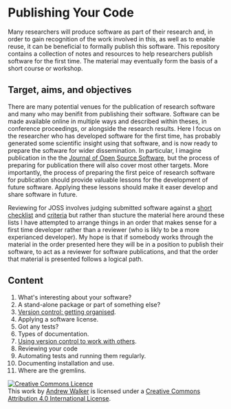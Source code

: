 # Publishing Your Code
Many researchers will produce software as part of their research and, in order to
gain recognition of the work involved in this, as well as to enable reuse, it can be
beneficial to formally publish this software. This repository contains a collection
of notes and resources to help researchers publish software for the first time. The
material may eventually form the basis of a short course or workshop.

## Target, aims, and objectives
There are many potential venues for the publication of research software and many
who may benifit from publishing their software. Software can be made available
online in multiple ways and described within theses, in conference proceedings, or
alongside the research results. Here I focus on the researcher who has developed
software for the first time, has probably generated some scientific insight using
that software, and is now ready to prepare the software for wider dissemination. In
particular, I imagine publication in the the 
[Journal of Open Source Software](https://joss.theoj.org/), but the process of preparing
for publication there will also cover most other targets. More importantly, the process
of preparing the first peice of research software for publication should provide
valuable lessons for the development of future software. Applying these lessons 
should make it easer develop and share software in future.

Reviewing for JOSS involves judging submitted software against a [short 
checklist](https://joss.readthedocs.io/en/latest/review_checklist.html) and 
[criteria](https://joss.readthedocs.io/en/latest/review_criteria.html) but rather
than stucture the material here around these lists I have attempted to arrange
things in an order that makes sense for a first time developer rather than a 
reviewer (who is likly to be a more experianced developer). My hope is that if
somebody works through the material in the order presented here they will
be in a position to publish their software, to act as a reviewer for software
publications, and that the order that material is presented follows a logical
path.

## Content

1. What's interesting about your software?
2. A stand-alone package or part of something else?
3. [Version control: getting organised](version_control.md).
4. Applying a software license.
5. Got any tests?
6. Types of documentation.
7. [Using version control to work with others](version_control_repos.md).
8. Reviewing your code
9. Automating tests and running them regularly.
10. Documenting installation and use.
11. Where are the gremlins.

<a rel="license" href="http://creativecommons.org/licenses/by/4.0/"><img alt="Creative Commons Licence" style="border-width:0" src="https://i.creativecommons.org/l/by/4.0/88x31.png" /></a><br />This work by <a xmlns:cc="http://creativecommons.org/ns#" href="https://github.com/andreww/publishing_your_code/" property="cc:attributionName" rel="cc:attributionURL">Andrew Walker</a> is licensed under a <a rel="license" href="http://creativecommons.org/licenses/by/4.0/">Creative Commons Attribution 4.0 International License</a>.
